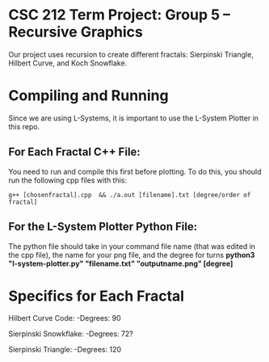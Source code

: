 # CSC 212 Term Project: Group 5 – Recursive Graphics
Our project uses recursion to create different fractals: Sierpinski Triangle, Hilbert Curve, and Koch Snowflake.

# Compiling and Running
Since we are using L-Systems, it is important to use the L-System Plotter in this repo. 

For Each Fractal C++ File:
-
You need to run and compile this first before plotting. 
To do this, you should run the following cpp files with this:

``g++ [chosenfractal].cpp  && ./a.out [filename].txt [degree/order of fractal]``

For the L-System Plotter Python File:
--
The python file should take in your command file name (that was edited in the cpp file), the name for your png file, and the degree for turns
**python3 "l-system-plotter.py" "filename.txt" "outputname.png" [degree]**

# Specifics for Each Fractal
Hilbert Curve Code:
-Degrees: 90

Sierpinski Snowkflake:
-Degrees: 72?

Sierpinski Triangle:
-Degrees: 120
